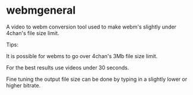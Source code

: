 # webmgeneral
A video to webm conversion tool used to make webm's slightly under 4chan's file size limit.

Tips:

It is possible for webms to go over 4chan's 3Mb file size limit.

For the best results use videos under 30 seconds.

Fine tuning the output file size can be done by typing in a slightly lower or higher bitrate.
